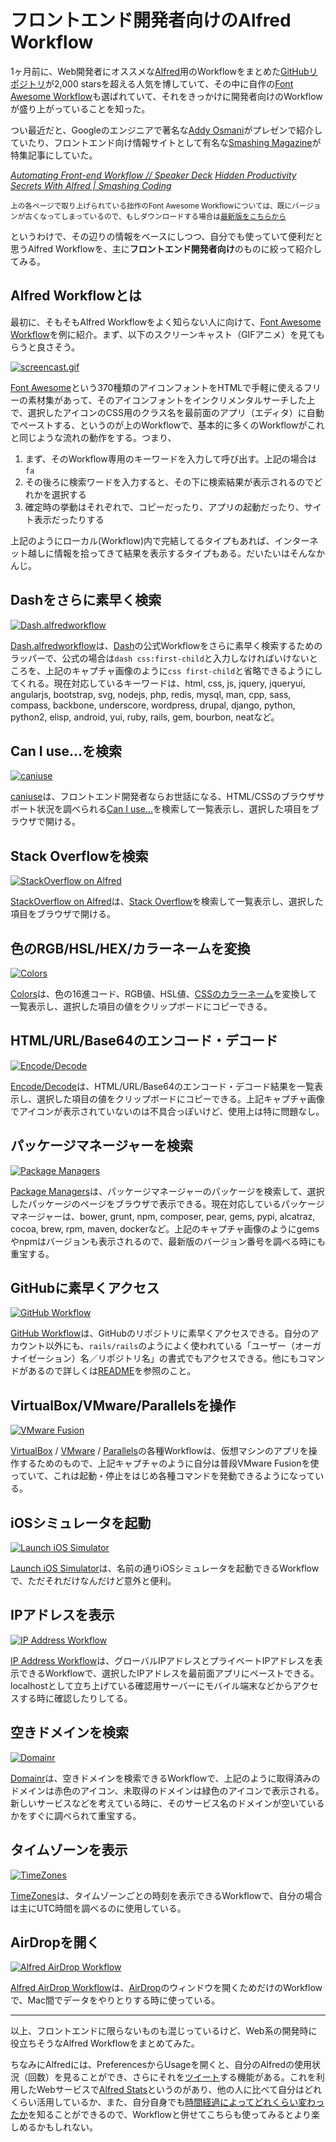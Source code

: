# <span>フロントエンド開発者向けの</span><span>Alfred Workflow</span>

1ヶ月前に、Web開発者にオススメな[Alfred](http://www.alfredapp.com/)用のWorkflowをまとめた[GitHubリポジトリ](https://github.com/zenorocha/alfred-workflows)が2,000 starsを超える人気を博していて、その中に自作の[Font Awesome Workflow](https://github.com/ruedap/alfred2-font-awesome-workflow)も選ばれていて、それをきっかけに開発者向けのWorkflowが盛り上がっていることを知った。

つい最近だと、Googleのエンジニアで著名な[Addy Osmani](https://github.com/addyosmani)がプレゼンで紹介していたり、フロントエンド向け情報サイトとして有名な[Smashing Magazine](http://www.smashingmagazine.com/)が特集記事にしていた。

<cite>[Automating Front-end Workflow // Speaker Deck](https://speakerdeck.com/addyosmani/automating-front-end-workflow?slide=148)</cite>
<cite>[Hidden Productivity Secrets With Alfred \| Smashing Coding](http://coding.smashingmagazine.com/2013/10/25/hidden-productivity-secrets-with-alfred/)</cite>

<small>上の各ページで取り上げられている拙作のFont Awesome Workflowについては、既にバージョンが古くなってしまっているので、もしダウンロードする場合は[最新版をこちらから](https://github.com/ruedap/alfred2-font-awesome-workflow)</small>

というわけで、その辺りの情報をベースにしつつ、自分でも使っていて便利だと思うAlfred Workflowを、主に**フロントエンド開発者向け**のものに絞って紹介してみる。


## Alfred Workflowとは

最初に、そもそもAlfred Workflowをよく知らない人に向けて、[Font Awesome Workflow](https://github.com/ruedap/alfred2-font-awesome-workflow)を例に紹介。まず、以下のスクリーンキャスト（GIFアニメ）を見てもらうと良さそう。

[![screencast.gif](https://raw.github.com/ruedap/alfred2-font-awesome-workflow/9cd5455b437df1cf71e6fc9ab3a020483448154f/screenshots/screencast.gif)](https://github.com/ruedap/alfred2-font-awesome-workflow)

[Font Awesome](http://fontawesome.io/icons/)という370種類のアイコンフォントをHTMLで手軽に使えるフリーの素材集があって、そのアイコンフォントをインクリメンタルサーチした上で、選択したアイコンのCSS用のクラス名を最前面のアプリ（エディタ）に自動でペーストする、というのが上のWorkflowで、基本的に多くのWorkflowがこれと同じような流れの動作をする。つまり、

1. まず、そのWorkflow専用のキーワードを入力して呼び出す。上記の場合は`fa`
2. その後ろに検索ワードを入力すると、その下に検索結果が表示されるのでどれかを選択する
3. 確定時の挙動はそれぞれで、コピーだったり、アプリの起動だったり、サイト表示だったりする

上記のようにローカル(Workflow)内で完結してるタイプもあれば、インターネット越しに情報を拾ってきて結果を表示するタイプもある。だいたいはそんなかんじ。


## Dashをさらに素早く検索

[![Dash.alfredworkflow](/assets/2013/10/30/alfred-workflow-for-front-end-developers-01.png)](https://github.com/willfarrell/alfred-dash-workflow)

[Dash.alfredworkflow](https://github.com/willfarrell/alfred-dash-workflow)は、[Dash](http://kapeli.com/dash)の公式Workflowをさらに素早く検索するためのラッパーで、公式の場合は`dash css:first-child`と入力しなければいけないところを、上記のキャプチャ画像のように`css first-child`と省略できるようにしてくれる。現在対応しているキーワードは、html, css, js, jquery, jqueryui, angularjs, bootstrap, svg, nodejs, php, redis, mysql, man, cpp, sass, compass, backbone, underscore, wordpress, drupal, django, python, python2, elisp, android, yui, ruby, rails, gem, bourbon, neatなど。


## Can I use...を検索

[![caniuse](/assets/2013/10/30/alfred-workflow-for-front-end-developers-02.png)](https://github.com/willfarrell/alfred-caniuse-workflow)

[caniuse](https://github.com/willfarrell/alfred-caniuse-workflow)は、フロントエンド開発者ならお世話になる、HTML/CSSのブラウザサポート状況を調べられる[Can I use...](http://caniuse.com/)を検索して一覧表示し、選択した項目をブラウザで開ける。


## Stack Overflowを検索

[![StackOverflow on Alfred](/assets/2013/10/30/alfred-workflow-for-front-end-developers-03.png)](https://github.com/xhinking/Alfred)

[StackOverflow on Alfred](https://github.com/xhinking/Alfred)は、[Stack Overflow](http://stackoverflow.com/)を検索して一覧表示し、選択した項目をブラウザで開ける。


## 色のRGB/HSL/HEX/カラーネームを変換


[![Colors](/assets/2013/10/30/alfred-workflow-for-front-end-developers-04.png)](http://www.alfredforum.com/topic/805-colors%E2%80%94a-css-color-conversion-workflow-with-color-picker-support/)

[Colors](http://www.alfredforum.com/topic/805-colors%E2%80%94a-css-color-conversion-workflow-with-color-picker-support/)は、色の16進コード、RGB値、HSL値、[CSSのカラーネーム](http://www.w3.org/TR/css3-color/)を変換して一覧表示し、選択した項目の値をクリップボードにコピーできる。


## HTML/URL/Base64のエンコード・デコード

[![Encode/Decode](/assets/2013/10/30/alfred-workflow-for-front-end-developers-05.png)](https://github.com/willfarrell/alfred-encode-decode-workflow)

[Encode/Decode](https://github.com/willfarrell/alfred-encode-decode-workflow)は、HTML/URL/Base64のエンコード・デコード結果を一覧表示し、選択した項目の値をクリップボードにコピーできる。上記キャプチャ画像でアイコンが表示されていないのは不具合っぽいけど、使用上は特に問題なし。


## パッケージマネージャーを検索

[![Package Managers](/assets/2013/10/30/alfred-workflow-for-front-end-developers-06.png)](https://github.com/willfarrell/alfred-pkgman-workflow)

[Package Managers](https://github.com/willfarrell/alfred-pkgman-workflow)は、パッケージマネージャーのパッケージを検索して、選択したパッケージのページをブラウザで表示できる。現在対応しているパッケージマネージャーは、bower, grunt, npm, composer, pear, gems, pypi, alcatraz, cocoa, brew, rpm, maven, dockerなど。上記のキャプチャ画像のようにgemsやnpmはバージョンも表示されるので、最新版のバージョン番号を調べる時にも重宝する。

## GitHubに素早くアクセス

[![GitHub Workflow](/assets/2013/10/30/alfred-workflow-for-front-end-developers-07.png)](https://github.com/gharlan/alfred-github-workflow)

[GitHub Workflow](https://github.com/gharlan/alfred-github-workflow)は、GitHubのリポジトリに素早くアクセスできる。自分のアカウント以外にも、`rails/rails`のようによく使われている「ユーザー（オーガナイゼーション）名／リポジトリ名」の書式でもアクセスできる。他にもコマンドがあるので詳しくは[README](https://github.com/gharlan/alfred-github-workflow/blob/master/README.md)を参照のこと。


## VirtualBox/VMware/Parallelsを操作

[![VMware Fusion](/assets/2013/10/30/alfred-workflow-for-front-end-developers-08.png)](https://github.com/ctwise/alfred-workflows)

[VirtualBox](https://github.com/aiyodk/Alfred-Extensions/tree/master/AlfredApp_2.x/VirtualBox-Control) / [VMware](https://github.com/ctwise/alfred-workflows) / [Parallels](https://github.com/BigLuck/alfred2-parallels)の各種Workflowは、仮想マシンのアプリを操作するためのもので、上記キャプチャのように自分は普段VMware Fusionを使っていて、これは起動・停止をはじめ各種コマンドを発動できるようになっている。


## iOSシミュレータを起動

[![Launch iOS Simulator](/assets/2013/10/30/alfred-workflow-for-front-end-developers-09.png)](http://www.alfredforum.com/topic/2126-launch-ios-simulator/)

[Launch iOS Simulator](http://www.alfredforum.com/topic/2126-launch-ios-simulator/)は、名前の通りiOSシミュレータを起動できるWorkflowで、ただそれだけなんだけど意外と便利。


## IPアドレスを表示

[![IP Address Workflow](/assets/2013/10/30/alfred-workflow-for-front-end-developers-10.png)](http://dferg.us/ip-address-workflow/)

[IP Address Workflow](http://dferg.us/ip-address-workflow/)は、グローバルIPアドレスとプライベートIPアドレスを表示できるWorkflowで、選択したIPアドレスを最前面アプリにペーストできる。localhostとして立ち上げている確認用サーバーにモバイル端末などからアクセスする時に確認したりしてる。


## 空きドメインを検索

[![Domainr](/assets/2013/10/30/alfred-workflow-for-front-end-developers-11.png)](https://github.com/dingyi/Alfred-Workflows)

[Domainr](https://github.com/dingyi/Alfred-Workflows)は、空きドメインを検索できるWorkflowで、上記のように取得済みのドメインは赤色のアイコン、未取得のドメインは緑色のアイコンで表示される。新しいサービスなどを考えている時に、そのサービス名のドメインが空いているかをすぐに調べられて重宝する。


## タイムゾーンを表示

[![TimeZones](/assets/2013/10/30/alfred-workflow-for-front-end-developers-12.png)](http://www.alfredforum.com/topic/491-timezones-a-world-clock-script-filter-updated-to-v161/)

[TimeZones](http://www.alfredforum.com/topic/491-timezones-a-world-clock-script-filter-updated-to-v161/)は、タイムゾーンごとの時刻を表示できるWorkflowで、自分の場合は主にUTC時間を調べるのに使用している。


## AirDropを開く

[![Alfred AirDrop Workflow](/assets/2013/10/30/alfred-workflow-for-front-end-developers-13.png)](https://github.com/paulheyer/Alfred-AirDrop-Workflow)

[Alfred AirDrop Workflow](https://github.com/paulheyer/Alfred-AirDrop-Workflow)は、[AirDrop](http://ja.wikipedia.org/wiki/AirDrop)のウィンドウを開くためだけのWorkflowで、Mac間でデータをやりとりする時に使っている。

* * *

以上、フロントエンドに限らないものも混じっているけど、Web系の開発時に役立ちそうなAlfred Workflowをまとめてみた。

ちなみにAlfredには、PreferencesからUsageを開くと、自分のAlfredの使用状況（回数）を見ることができ、さらにそれを[ツイート](https://twitter.com/ruedap/status/395229215995359232)する機能がある。これを利用したWebサービスで[Alfred Stats](http://alfred-stats.herokuapp.com/)というのがあり、他の人に比べて自分はどれくらい活用しているか、また、自分自身でも[時間経過によってどれくらい変わったか](http://alfred-stats.herokuapp.com/u/ruedap)を知ることができるので、Workflowと併せてこちらも使ってみるとより楽しめるかもしれない。

